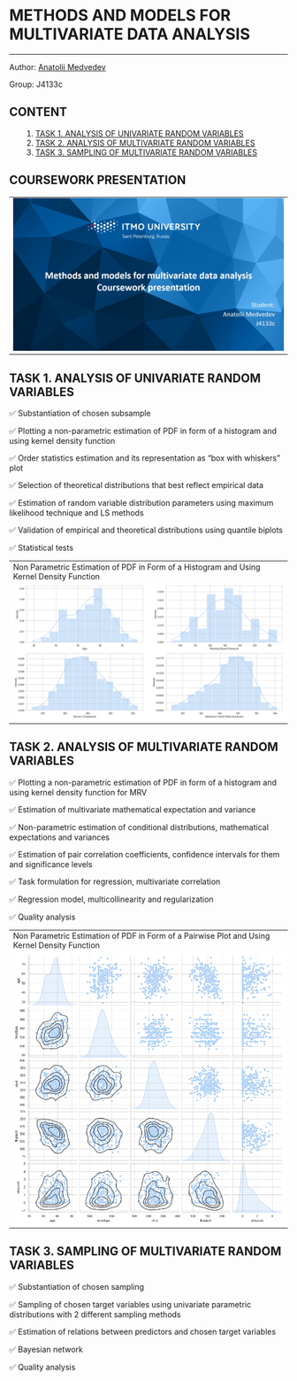 <h1>METHODS AND MODELS FOR MULTIVARIATE DATA ANALYSIS</h1>
<hr></hr>

Author: <a href='https://github.com/mdvdv'>Anatolii Medvedev</a>

Group: J4133c

<a name='000'></a>
<h2>CONTENT</h2>

<ul>
    <ol type='1'>
    <li><a href='#001'>TASK 1. ANALYSIS OF UNIVARIATE RANDOM VARIABLES</a></li>
    <li><a href='#002'>TASK 2. ANALYSIS OF MULTIVARIATE RANDOM VARIABLES</a></li>
    <li><a href='#003'>TASK 3. SAMPLING OF MULTIVARIATE RANDOM VARIABLES</a></li>
    </ol>
</ul>

<h2>COURSEWORK PRESENTATION</h2>
<table>
<tr>
<td bgcolor=white><img src='https://github.com/mdvdv/methods-and-models-for-multivariate-data-analysis/blob/main/utils/work_presentation.gif'></td>
</tr>
</table>

<a name='001'></a>
<h2>TASK 1. ANALYSIS OF UNIVARIATE RANDOM VARIABLES</h2>

:white_check_mark: Substantiation of chosen subsample

:white_check_mark: Plotting a non-parametric estimation of PDF in form of a histogram and using kernel density function

:white_check_mark: Order statistics estimation and its representation as “box with whiskers” plot

:white_check_mark: Selection of theoretical distributions that best reflect empirical data

:white_check_mark: Estimation of random variable distribution parameters using maximum likelihood technique and LS methods

:white_check_mark: Validation of empirical and theoretical distributions using quantile biplots

:white_check_mark: Statistical tests

<table>
<tr>
<td>Non Parametric Estimation of PDF in Form of a Histogram and Using Kernel Density Function</td>
</tr>
<tr>
<td bgcolor=white><img src='https://github.com/mdvdv/methods-and-models-for-multivariate-data-analysis/blob/main/utils/nonparametric_estimation.png'></td>
</tr>
</table>

<a name='002'></a>
<h2>TASK 2. ANALYSIS OF MULTIVARIATE RANDOM VARIABLES</h2>

:white_check_mark: Plotting a non-parametric estimation of PDF in form of a histogram and using kernel density function for MRV

:white_check_mark: Estimation of multivariate mathematical expectation and variance

:white_check_mark: Non-parametric estimation of conditional distributions, mathematical expectations and variances

:white_check_mark: Estimation of pair correlation coefficients, confidence intervals for them and significance levels

:white_check_mark: Task formulation for regression, multivariate correlation

:white_check_mark: Regression model, multicollinearity and regularization

:white_check_mark: Quality analysis

<table>
<tr>
<td>Non Parametric Estimation of PDF in Form of a Pairwise Plot and Using Kernel Density Function</td>
</tr>
<tr>
<td bgcolor=white><img src='https://github.com/mdvdv/methods-and-models-for-multivariate-data-analysis/blob/main/utils/correlation_estimation.png'></td>
</tr>
</table>

<a name='003'></a>
<h2>TASK 3. SAMPLING OF MULTIVARIATE RANDOM VARIABLES</h2>

:white_check_mark: Substantiation of chosen sampling

:white_check_mark: Sampling of chosen target variables using univariate parametric distributions with 2 different sampling methods

:white_check_mark: Estimation of relations between predictors and chosen target variables

:white_check_mark: Bayesian network

:white_check_mark: Quality analysis